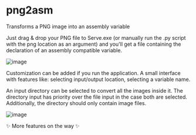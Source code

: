# png2asm

Transforms a PNG image into an assembly variable

Just drag & drop your PNG file to Serve.exe (or manually run the .py script with the png location as an argument) and you'll get a file containing the declaration of an assembly compatible variable.

![image](https://user-images.githubusercontent.com/67052082/167021662-eedb0a66-96b2-4bad-b25d-7d9f127d7f32.png)

Customization can be added if you run the application. A small interface with features like: selecting input/output location, selecting a variable name.

An input directory can be selected to convert all the images inside it. The directory input has priority over the file input in the case both are selected. Additionally, the directory should only contain image files.

![image](https://user-images.githubusercontent.com/67052082/174342907-130734f9-5171-4efa-a25b-bdafb266e9a1.png)

✨ More features on the way ✨
